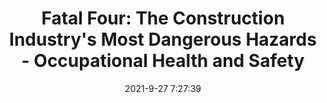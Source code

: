 ---
"title": "Fatal Four: The Construction Industry's Most Dangerous Hazards - Occupational Health and Safety"
"date": "2021-9-27 7:27:39"
"feed_name": "GOOGLENEWSCONSTRUCTION"
"feed_website": "https://news.google.com/search?q=construction%2Bincident&hl=en-US&gl=US&ceid=US:en"
"feed_rss": "https://news.google.com/rss/search?q=construction%2Bincident&hl=en-US&gl=US&ceid=US:en"
"link": "https://ohsonline.com/articles/2021/09/27/fatal-four-the-construction-industrys-most-dangerous-hazards.aspx"
"source": "{'href': 'https://ohsonline.com', 'title': 'Occupational Health and Safety'}"
"file": "_posts/2021-1-1-59cc76daac15703d58a31fda63dd1a41265c8c08.md"
"accident": "0"
"drilling": "0"
"dead": "0"
"injured": "0"
"arrested": "0"
"where": "unknown site"
"causes": "unknown"
"place": "unknown place"
---
